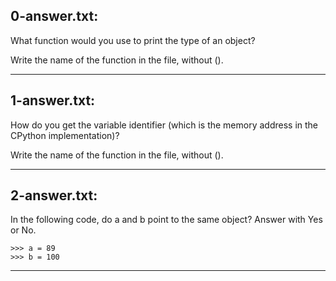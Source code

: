 ## 0-answer.txt:

What function would you use to print the type of an object?

Write the name of the function in the file, without ().

-----------------------------------------------------------------------------------------------------------------------------------------------------

## 1-answer.txt:

How do you get the variable identifier (which is the memory address in the CPython implementation)?

Write the name of the function in the file, without ().

-----------------------------------------------------------------------------------------------------------------------------------------------------

## 2-answer.txt:

In the following code, do a and b point to the same object? Answer with Yes or No.

	>>> a = 89
	>>> b = 100

-----------------------------------------------------------------------------------------------------------------------------------------------------


